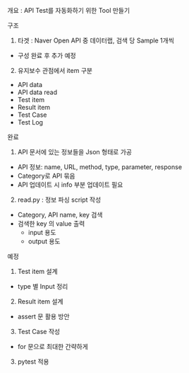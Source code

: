 개요 : API Test를 자동화하기 위한 Tool 만들기

구조

1. 타겟 : Naver Open API 중 데이터랩, 검색 당 Sample 1개씩

- 구성 완료 후 추가 예정

2. 유지보수 관점에서 item 구분

- API data
- API data read
- Test item
- Result item
- Test Case
- Test Log

완료

1. API 문서에 있는 정보들을 Json 형태로 가공

- API 정보: name, URL, method, type, parameter, response
- Category로 API 묶음
- API 업데이트 시 info 부분 업데이트 필요

2. read.py : 정보 파싱 script 작성

- Category, API name, key 검색
- 검색한 key 의 value 출력
    - input 용도
    - output 용도

예정

1. Test item 설계

- type 별 Input 정리

2. Result item 설계

- assert 문 활용 방안

3. Test Case 작성

- for 문으로 최대한 간략하게

3. pytest 적용


